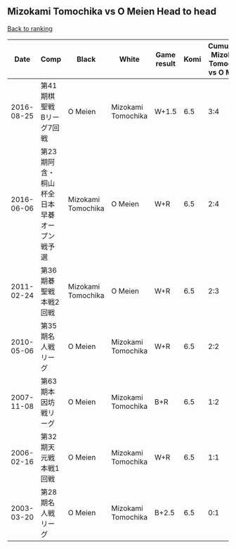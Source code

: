 ## Mizokami Tomochika vs O Meien Head to head

[Back to ranking](../../index.md)




| **Date** | **Comp** | **Black** | **White** | **Game result** | **Komi** | **Cumulative Mizokami Tomochika vs O Meien** | **Mizokami Tomochika streak** | **O Meien streak** | 
| --- | --- | --- | --- | --- | --- | --- | --- | --- |
| 2016-08-25 | 第41期棋聖戦　Bリーグ7回戦 | O Meien | Mizokami Tomochika | W+1.5 | 6.5 | 3:4 | 1 | 0 | 
| 2016-06-06 | 第23期阿含・桐山杯全日本早碁オープン戦予選 | Mizokami Tomochika | O Meien | W+R | 6.5 | 2:4 | 0 | 2 | 
| 2011-02-24 | 第36期碁聖戦本戦2回戦 | Mizokami Tomochika | O Meien | W+R | 6.5 | 2:3 | 0 | 1 | 
| 2010-05-06 | 第35期名人戦リーグ | O Meien | Mizokami Tomochika | W+R | 6.5 | 2:2 | 1 | 0 | 
| 2007-11-08 | 第63期本因坊戦リーグ | O Meien | Mizokami Tomochika | B+R | 6.5 | 1:2 | 0 | 1 | 
| 2006-02-16 | 第32期天元戦本戦1回戦 | O Meien | Mizokami Tomochika | W+R | 6.5 | 1:1 | 1 | 0 | 
| 2003-03-20 | 第28期名人戦リーグ | O Meien | Mizokami Tomochika | B+2.5 | 6.5 | 0:1 | 0 | 1 |




